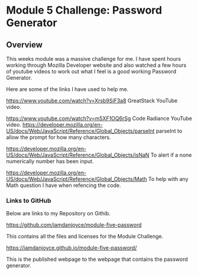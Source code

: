 # Module 5 Challenge: Password Generator

## Overview

This weeks module was a massive challenge for me. I have spent hours working through Mozilla Developer website and also watched a few hours of youtube videos to work out what I feel is a good working Password Generator.

Here are some of the links I have used to help me.

https://www.youtube.com/watch?v=Xrsb9SiF3a8
GreatStack YouTube video.

https://www.youtube.com/watch?v=m5XF1OQ6rSg
Code Radiance YouTube video.
https://developer.mozilla.org/en-US/docs/Web/JavaScript/Reference/Global_Objects/parseInt
parseInt to allow the prompt for how many characters.

https://developer.mozilla.org/en-US/docs/Web/JavaScript/Reference/Global_Objects/isNaN
To alert if a none numerically number has been input.

https://developer.mozilla.org/en-US/docs/Web/JavaScript/Reference/Global_Objects/Math
To help with any Math question I have when refencing the code.

### Links to GitHub

Below are links to my Repository on Githib.

https://github.com/iamdanjoyce/module-five-password

This contains all the files and licenses for the Module Challenge.

https://iamdanjoyce.github.io/module-five-password/

This is the published webpage to the webpage that contains the password generator.


